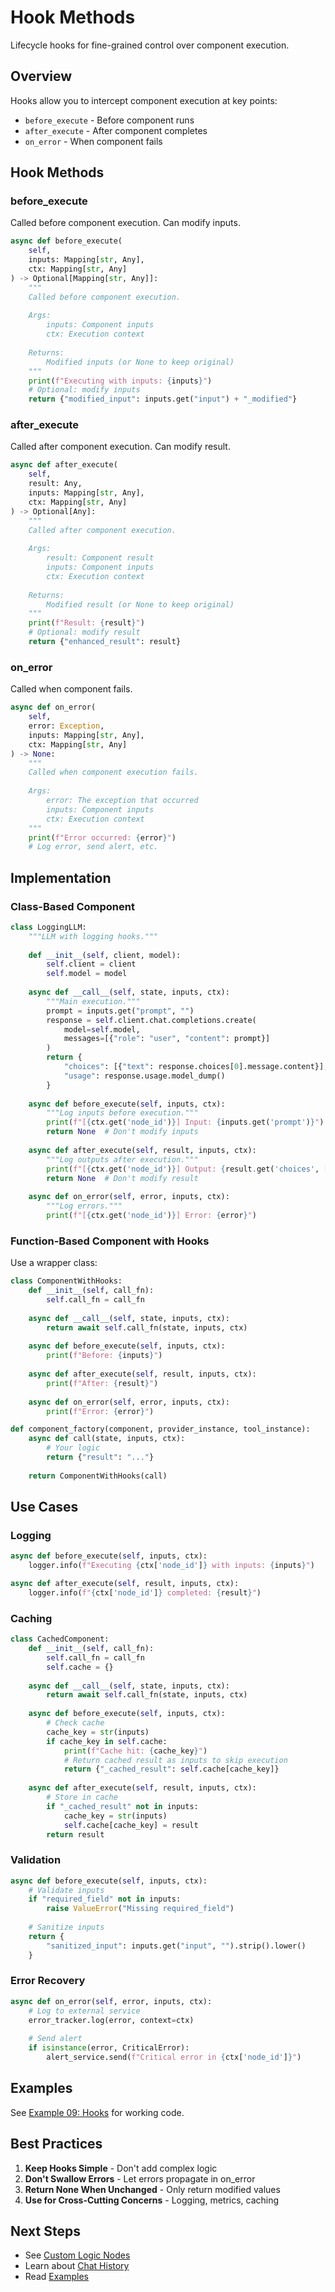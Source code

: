 # Hook Methods

Lifecycle hooks for fine-grained control over component execution.

## Overview

Hooks allow you to intercept component execution at key points:
- `before_execute` - Before component runs
- `after_execute` - After component completes
- `on_error` - When component fails

## Hook Methods

### before_execute

Called before component execution. Can modify inputs.

```python
async def before_execute(
    self,
    inputs: Mapping[str, Any],
    ctx: Mapping[str, Any]
) -> Optional[Mapping[str, Any]]:
    """
    Called before component execution.
    
    Args:
        inputs: Component inputs
        ctx: Execution context
    
    Returns:
        Modified inputs (or None to keep original)
    """
    print(f"Executing with inputs: {inputs}")
    # Optional: modify inputs
    return {"modified_input": inputs.get("input") + "_modified"}
```

### after_execute

Called after component execution. Can modify result.

```python
async def after_execute(
    self,
    result: Any,
    inputs: Mapping[str, Any],
    ctx: Mapping[str, Any]
) -> Optional[Any]:
    """
    Called after component execution.
    
    Args:
        result: Component result
        inputs: Component inputs
        ctx: Execution context
    
    Returns:
        Modified result (or None to keep original)
    """
    print(f"Result: {result}")
    # Optional: modify result
    return {"enhanced_result": result}
```

### on_error

Called when component fails.

```python
async def on_error(
    self,
    error: Exception,
    inputs: Mapping[str, Any],
    ctx: Mapping[str, Any]
) -> None:
    """
    Called when component execution fails.
    
    Args:
        error: The exception that occurred
        inputs: Component inputs
        ctx: Execution context
    """
    print(f"Error occurred: {error}")
    # Log error, send alert, etc.
```

## Implementation

### Class-Based Component

```python
class LoggingLLM:
    """LLM with logging hooks."""
    
    def __init__(self, client, model):
        self.client = client
        self.model = model
    
    async def __call__(self, state, inputs, ctx):
        """Main execution."""
        prompt = inputs.get("prompt", "")
        response = self.client.chat.completions.create(
            model=self.model,
            messages=[{"role": "user", "content": prompt}]
        )
        return {
            "choices": [{"text": response.choices[0].message.content}],
            "usage": response.usage.model_dump()
        }
    
    async def before_execute(self, inputs, ctx):
        """Log inputs before execution."""
        print(f"[{ctx.get('node_id')}] Input: {inputs.get('prompt')}")
        return None  # Don't modify inputs
    
    async def after_execute(self, result, inputs, ctx):
        """Log outputs after execution."""
        print(f"[{ctx.get('node_id')}] Output: {result.get('choices', [{}])[0].get('text')}")
        return None  # Don't modify result
    
    async def on_error(self, error, inputs, ctx):
        """Log errors."""
        print(f"[{ctx.get('node_id')}] Error: {error}")
```

### Function-Based Component with Hooks

Use a wrapper class:

```python
class ComponentWithHooks:
    def __init__(self, call_fn):
        self.call_fn = call_fn
    
    async def __call__(self, state, inputs, ctx):
        return await self.call_fn(state, inputs, ctx)
    
    async def before_execute(self, inputs, ctx):
        print(f"Before: {inputs}")
    
    async def after_execute(self, result, inputs, ctx):
        print(f"After: {result}")
    
    async def on_error(self, error, inputs, ctx):
        print(f"Error: {error}")

def component_factory(component, provider_instance, tool_instance):
    async def call(state, inputs, ctx):
        # Your logic
        return {"result": "..."}
    
    return ComponentWithHooks(call)
```

## Use Cases

### Logging

```python
async def before_execute(self, inputs, ctx):
    logger.info(f"Executing {ctx['node_id']} with inputs: {inputs}")

async def after_execute(self, result, inputs, ctx):
    logger.info(f"{ctx['node_id']} completed: {result}")
```

### Caching

```python
class CachedComponent:
    def __init__(self, call_fn):
        self.call_fn = call_fn
        self.cache = {}
    
    async def __call__(self, state, inputs, ctx):
        return await self.call_fn(state, inputs, ctx)
    
    async def before_execute(self, inputs, ctx):
        # Check cache
        cache_key = str(inputs)
        if cache_key in self.cache:
            print(f"Cache hit: {cache_key}")
            # Return cached result as inputs to skip execution
            return {"_cached_result": self.cache[cache_key]}
    
    async def after_execute(self, result, inputs, ctx):
        # Store in cache
        if "_cached_result" not in inputs:
            cache_key = str(inputs)
            self.cache[cache_key] = result
        return result
```

### Validation

```python
async def before_execute(self, inputs, ctx):
    # Validate inputs
    if "required_field" not in inputs:
        raise ValueError("Missing required_field")
    
    # Sanitize inputs
    return {
        "sanitized_input": inputs.get("input", "").strip().lower()
    }
```

### Error Recovery

```python
async def on_error(self, error, inputs, ctx):
    # Log to external service
    error_tracker.log(error, context=ctx)
    
    # Send alert
    if isinstance(error, CriticalError):
        alert_service.send(f"Critical error in {ctx['node_id']}")
```

## Examples

See [Example 09: Hooks](../../examples/09_hooks/) for working code.

## Best Practices

1. **Keep Hooks Simple** - Don't add complex logic
2. **Don't Swallow Errors** - Let errors propagate in on_error
3. **Return None When Unchanged** - Only return modified values
4. **Use for Cross-Cutting Concerns** - Logging, metrics, caching

## Next Steps

- See [Custom Logic Nodes](./custom_logic_node.md)
- Learn about [Chat History](./chat_history.md)
- Read [Examples](./examples.md)

